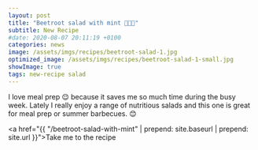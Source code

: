 ```yaml
---
layout: post
title: "Beetroot salad with mint 🥗🥒🥬"
subtitle: New Recipe
#date: 2020-08-07 20:11:19 +0100
categories: news
image: /assets/imgs/recipes/beetroot-salad-1.jpg
optimized_image: /assets/imgs/recipes/beetroot-salad-1-small.jpg
showImage: true
tags: new-recipe salad
---
```


I love meal prep 😌 because it saves me so much time during the busy week. Lately I really enjoy a range of nutritious salads and this one is great for meal prep or summer barbecues. 😊

<a href="{{ "/beetroot-salad-with-mint"  | prepend: site.baseurl | prepend: site.url }}">Take me to the recipe</a>
